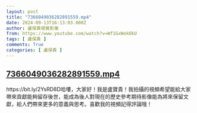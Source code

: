 ```yaml
---
layout: post
title: "7366049036282891559.mp4"
date: 2024-09-13T16:13:03.000Z
author: 盧保貴視覺影像
from: https://www.youtube.com/watch?v=Wf1GxWokOkU
tags: [ 盧保貴 ]
comments: True
categories: [ 盧保貴 ]
---
```

<!--1726243983000-->
[7366049036282891559.mp4](https://www.youtube.com/watch?v=Wf1GxWokOkU)
------

<div>
https://bit.ly/2YsRD8D哈嘍，大家好！我是盧寶貴！我拍攝的視頻希望能給大家帶來貢獻能夠留存後世，能成為後人對現在的歷史參考期待影像能為將來保留文獻，給人們帶來更多的意義與思考。喜歡我的視頻記得評論哦！
</div>
